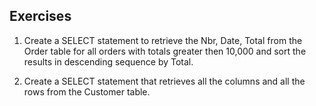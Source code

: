 ## Exercises

1. Create a SELECT statement to retrieve the Nbr, Date, Total from the Order table for all orders with totals greater then 10,000 and sort the results in descending sequence by Total.

2. Create a SELECT statement that retrieves all the columns and all the rows from the Customer table.